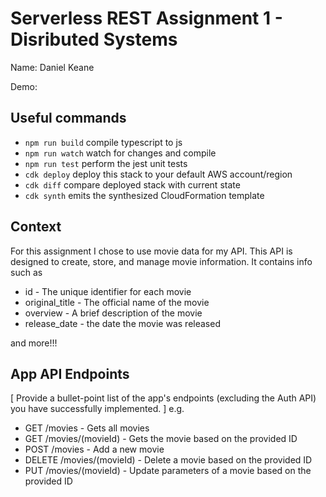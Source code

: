 # Serverless REST Assignment 1 - Disributed Systems

Name: Daniel Keane

Demo: 

## Useful commands

* `npm run build`   compile typescript to js
* `npm run watch`   watch for changes and compile
* `npm run test`    perform the jest unit tests
* `cdk deploy`      deploy this stack to your default AWS account/region
* `cdk diff`        compare deployed stack with current state
* `cdk synth`       emits the synthesized CloudFormation template

## Context

For this assignment I chose to use movie data for my API. This API is designed to create, store, and manage movie information. It contains info such as 

* id - The unique identifier for each movie
* original_title - The official name of the movie
* overview - A brief description of the movie
* release_date - the date the movie was released

and more!!!

## App API Endpoints

[ Provide a bullet-point list of the app's endpoints (excluding the Auth API) you have successfully implemented. ] e.g.

* GET /movies - Gets all movies
* GET /movies/(movieId) - Gets the movie based on the provided ID
* POST /movies - Add a new movie
* DELETE /movies/(movieId) - Delete a movie based on the provided ID
* PUT /movies/(movieId) - Update parameters of a movie based on the provided ID

